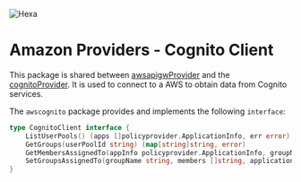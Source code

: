 ![Hexa](https://hexaorchestration.org/wp-content/themes/hexa/img/logo.svg)

# Amazon Providers - Cognito Client

This package is shared between [awsapigwProvider](../awsapigwProvider/README.md) and the [cognitoProvider](../cognitoProvider/README.md). 
It is used to connect to a AWS to obtain data from Cognito services.  

The `awscognito` package provides and implements the following `interface`:

```go
type CognitoClient interface {
	ListUserPools() (apps []policyprovider.ApplicationInfo, err error)
	GetGroups(userPoolId string) (map[string]string, error)
	GetMembersAssignedTo(appInfo policyprovider.ApplicationInfo, groupName string) ([]string, error)
	SetGroupsAssignedTo(groupName string, members []string, applicationInfo policyprovider.ApplicationInfo) error
}
```